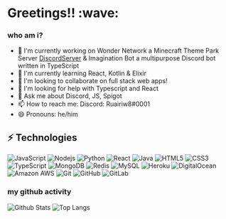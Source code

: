 
<h1>Greetings!! :wave:</h1>

<h3>who am i?</h3>

 - 🔭 I'm currently working on Wonder Network a Minecraft Theme Park Server [DiscordServer](https://discord.gg/va9g5K3fjs) & Imagination Bot a multipurpose Discord bot written in TypeScript
 - 🌱 I'm currently learning React, Kotlin & Elixir
 - 👯 I'm looking to collaborate on full stack web apps!
 - 🤔 I'm looking for help with Typescript and React
 - 💬 Ask me about Discord, JS, Spigot
 - 📫 How to reach me: Discord: Ruairiw8#0001 
 - 😄 Pronouns: he/him

## ⚡ Technologies

![JavaScript](https://img.shields.io/badge/-JavaScript-black?style=flat-square&logo=javascript)
![Nodejs](https://img.shields.io/badge/-Nodejs-black?style=flat-square&logo=Node.js)
![Python](https://img.shields.io/badge/-Python-black?style=flat-square&logo=Python)
![React](https://img.shields.io/badge/-React-black?style=flat-square&logo=react)
![Java](https://img.shields.io/badge/-java-E34A86?style=flat-square&logo=java)
![HTML5](https://img.shields.io/badge/-HTML5-E34F26?style=flat-square&logo=html5&logoColor=white)
![CSS3](https://img.shields.io/badge/-CSS3-1572B6?style=flat-square&logo=css3)
![TypeScript](https://img.shields.io/badge/-TypeScript-007ACC?style=flat-square&logo=typescript)
![MongoDB](https://img.shields.io/badge/-MongoDB-black?style=flat-square&logo=mongodb)
![Redis](https://img.shields.io/badge/-Redis-black?style=flat-square&logo=Redis)
![MySQL](https://img.shields.io/badge/-MySQL-black?style=flat-square&logo=mysql)
![Heroku](https://img.shields.io/badge/-Heroku-430098?style=flat-square&logo=heroku)
![DigitalOcean](https://img.shields.io/badge/-Digital%20Ocean-darkblue?style=flat-square&logo=digitalocean)
![Amazon AWS](https://img.shields.io/badge/Amazon%20AWS-232F3E?style=flat-square&logo=amazon-aws)
![Git](https://img.shields.io/badge/-Git-black?style=flat-square&logo=git)
![GitHub](https://img.shields.io/badge/-GitHub-181717?style=flat-square&logo=github)
![GitLab](https://img.shields.io/badge/-GitLab-FCA121?style=flat-square&logo=gitlab)

<h3>my github activity</h3>

![Github Stats](https://github-readme-stats.vercel.app/api?username=ruairiwhite1&count_private=true&show_icons=true&include_all_commits=true)
![Top Langs](https://github-readme-stats.vercel.app/api/top-langs/?username=ruairiwhite1&hide=TeX&layout=compact)

